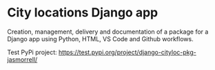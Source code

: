 # City locations Django app

Creation, management, delivery and documentation of a package for a Django app using Python, HTML, VS Code and Github workflows.

Test PyPi project: https://test.pypi.org/project/django-cityloc-pkg-jasmorrell/
